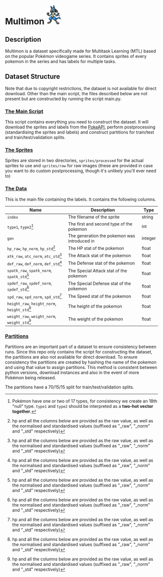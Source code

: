 # Multimon ![](lucario.png)

## Description
Multimon is a dataset specifically made for Multitask Learning (MTL) based on the popular Pokémon videogame series. It contains sprites of every pokemon in the series and has labels for multiple tasks.

## Dataset Structure
Note that due to copyright restrictions, the dataset is not available for direct download. Other than the main script, the files described below are not present but are constructed by running the script main.py.

### [The Main Script](main.py)
This script contains everything you need to construct the dataset. It will download the sprites and labels from the [PokeAPI](https://pokeapi.co/), perform postprocessing (standardising the sprites and labels) and construct partitions for train/test and train/test/validation splits.

### [The Sprites](sprites/)
Sprites are stored in two directories, `sprites/processed` for the actual sprites to use and `sprites/raw` for raw images (these are provided in case you want to do custom postprocessing, though it's unlikely you'll ever need to)

### [The Data](data.csv)
This is the main file containing the labels. It contains the following columns. 

| Name                                          | Description                                  | Type    | 
|-----------------------------------------------|----------------------------------------------|---------|
| `index`                                       | The filename of the sprite                   | string  |
| `type1`, `type2`[^1]                          | The first and second type of the pokemon     | int     |
| `gen`                                         | The generation the pokemon was introduced in | integer |
| `hp_raw`, `hp_norm`, `hp_std`[^2]             | The HP stat of the pokemon                   | float   |
| `atk_raw`, `atc_norm`, `atc_std`[^2]          | The Attack stat of the pokemon               | float   |
| `def_raw`, `def_norm`, `def_std`[^2]          | The Defense stat of the pokemon              | float   |
| `spatk_raw`, `spatk_norm`, `spatk_std`[^2]    | The Special Attack stat of the pokemon       | float   |
| `spdef_raw`, `spdef_norm`, `spdef_std`[^2]    | The Special Defense stat of the pokemon      | float   |
| `spd_raw`, `spd_norm`, `spd_std`[^2]          | The Speed stat of the pokemon                | float   |
| `height_raw`, `height_norm`, `height_std`[^2] | The height of the pokemon                    | float   |
| `weight_raw`, `weight_norm`, `weight_std`[^2] | The weight of the pokemon                    | float   |

[^1]: Pokémon have one or two of 17 types, for consistency we create an 18th "null" type. `type1` and `type2` should be interpreted as a **two-hot vector together**.

[^2]: hp and all the columns below are provided as the raw value, as well as the normalised and standardised values (suffixed as "_raw", "_norm" and "_std" respectively)

### [Partitions](partitions.csv)
Partitions are an important part of a dataset to ensure consistency between runs. Since this repo only contains the script for constructing the dataset, the partitions are also not available for direct download. To ensure consistency  the partitions are created by hashing the name of the pokemon and using that value to assign partitions. This method is consistent between python versions, download instances and also in the event of more Pokémon being released.

The partitions have a 70/15/15 split for train/test/validation splits.